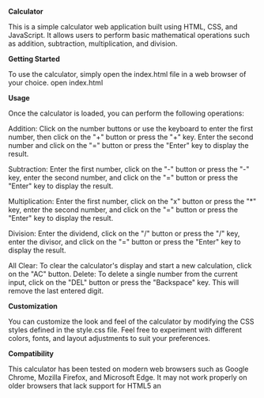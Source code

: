 **Calculator**

This is a simple calculator web application built using HTML, CSS, and JavaScript. It allows users to perform basic mathematical operations such as addition, subtraction, multiplication, and division.

**Getting Started**

To use the calculator, simply open the index.html file in a web browser of your choice.
open index.html

**Usage**

Once the calculator is loaded, you can perform the following operations:

Addition: Click on the number buttons or use the keyboard to enter the first number, then click on the "+" button or press the "+" key. Enter the second number and click on the "=" button or press the "Enter" key to display the result.

Subtraction: Enter the first number, click on the "-" button or press the "-" key, enter the second number, and click on the "=" button or press the "Enter" key to display the result.

Multiplication: Enter the first number, click on the "x" button or press the "*" key, enter the second number, and click on the "=" button or press the "Enter" key to display the result.

Division: Enter the dividend, click on the "/" button or press the "/" key, enter the divisor, and click on the "=" button or press the "Enter" key to display the result.

All Clear: To clear the calculator's display and start a new calculation, click on the "AC" button.
Delete: To delete a single number from the current input, click on the "DEL" button or press the "Backspace" key. This will remove the last entered digit.


**Customization**

You can customize the look and feel of the calculator by modifying the CSS styles defined in the style.css file. Feel free to experiment with different colors, fonts, and layout adjustments to suit your preferences.

**Compatibility**

This calculator has been tested on modern web browsers such as Google Chrome, Mozilla Firefox, and Microsoft Edge. It may not work properly on older browsers that lack support for HTML5 an
